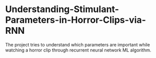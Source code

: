# Understanding-Stimulant-Parameters-in-Horror-Clips-via-RNN
The project tries to understand which parameters are important while watching a horror clip through recurrent neural network ML algorithm. 
